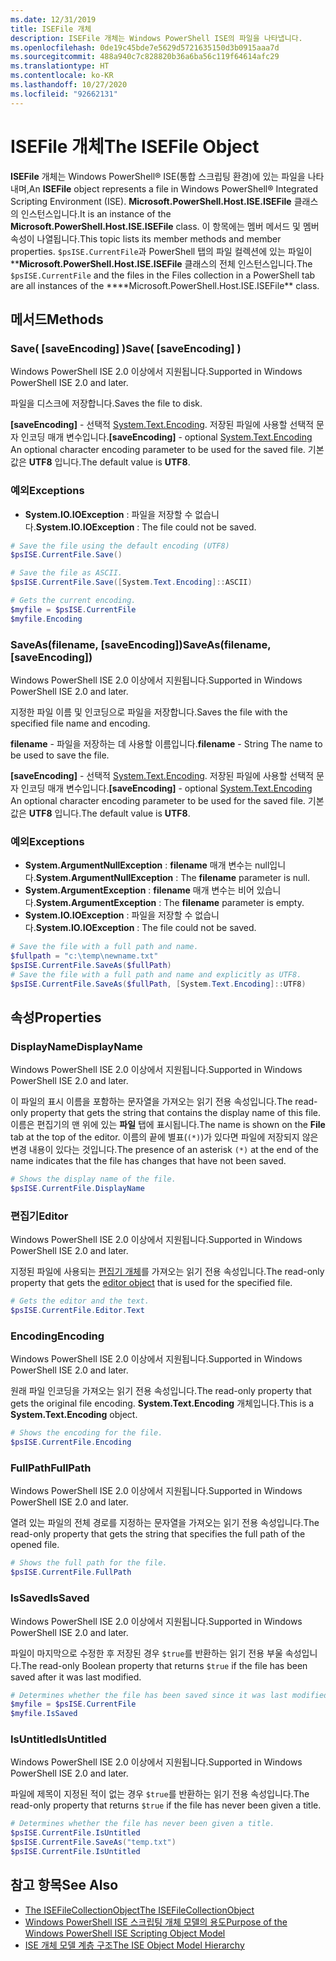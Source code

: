 ```yaml
---
ms.date: 12/31/2019
title: ISEFile 개체
description: ISEFile 개체는 Windows PowerShell ISE의 파일을 나타냅니다.
ms.openlocfilehash: 0de19c45bde7e5629d5721635150d3b0915aaa7d
ms.sourcegitcommit: 488a940c7c828820b36a6ba56c119f64614afc29
ms.translationtype: HT
ms.contentlocale: ko-KR
ms.lasthandoff: 10/27/2020
ms.locfileid: "92662131"
---
```

# <a name="the-isefile-object"></a><span data-ttu-id="6b376-103">ISEFile 개체</span><span class="sxs-lookup"><span data-stu-id="6b376-103">The ISEFile Object</span></span>

<span data-ttu-id="6b376-104">**ISEFile** 개체는 Windows PowerShell&reg; ISE(통합 스크립팅 환경)에 있는 파일을 나타내며,</span><span class="sxs-lookup"><span data-stu-id="6b376-104">An **ISEFile** object represents a file in Windows PowerShell&reg; Integrated Scripting Environment (ISE).</span></span> <span data-ttu-id="6b376-105">**Microsoft.PowerShell.Host.ISE.ISEFile** 클래스의 인스턴스입니다.</span><span class="sxs-lookup"><span data-stu-id="6b376-105">It is an instance of the **Microsoft.PowerShell.Host.ISE.ISEFile** class.</span></span> <span data-ttu-id="6b376-106">이 항목에는 멤버 메서드 및 멤버 속성이 나열됩니다.</span><span class="sxs-lookup"><span data-stu-id="6b376-106">This topic lists its member methods and member properties.</span></span> <span data-ttu-id="6b376-107">`$psISE.CurrentFile`과 PowerShell 탭의 파일 컬렉션에 있는 파일이 \*\***Microsoft.PowerShell.Host.ISE.ISEFile** 클래스의 전체 인스턴스입니다.</span><span class="sxs-lookup"><span data-stu-id="6b376-107">The `$psISE.CurrentFile` and the files in the Files collection in a PowerShell tab are all instances of the \*\*\*\*Microsoft.PowerShell.Host.ISE.ISEFile\*\* class.</span></span>

## <a name="methods"></a><span data-ttu-id="6b376-108">메서드</span><span class="sxs-lookup"><span data-stu-id="6b376-108">Methods</span></span>

### <a name="save-saveencoding-"></a><span data-ttu-id="6b376-109">Save\( \[saveEncoding\] \)</span><span class="sxs-lookup"><span data-stu-id="6b376-109">Save\( \[saveEncoding\] \)</span></span>

<span data-ttu-id="6b376-110">Windows PowerShell ISE 2.0 이상에서 지원됩니다.</span><span class="sxs-lookup"><span data-stu-id="6b376-110">Supported in Windows PowerShell ISE 2.0 and later.</span></span>

<span data-ttu-id="6b376-111">파일을 디스크에 저장합니다.</span><span class="sxs-lookup"><span data-stu-id="6b376-111">Saves the file to disk.</span></span>

<span data-ttu-id="6b376-112">**\[saveEncoding\]** - 선택적 [System.Text.Encoding](https://msdn.microsoft.com/library/system.text.encoding.aspx). 저장된 파일에 사용할 선택적 문자 인코딩 매개 변수입니다.</span><span class="sxs-lookup"><span data-stu-id="6b376-112">**\[saveEncoding\]** - optional [System.Text.Encoding](https://msdn.microsoft.com/library/system.text.encoding.aspx) An optional character encoding parameter to be used for the saved file.</span></span> <span data-ttu-id="6b376-113">기본값은 **UTF8** 입니다.</span><span class="sxs-lookup"><span data-stu-id="6b376-113">The default value is **UTF8**.</span></span>

### <a name="exceptions"></a><span data-ttu-id="6b376-114">예외</span><span class="sxs-lookup"><span data-stu-id="6b376-114">Exceptions</span></span>

- <span data-ttu-id="6b376-115">**System.IO.IOException** : 파일을 저장할 수 없습니다.</span><span class="sxs-lookup"><span data-stu-id="6b376-115">**System.IO.IOException** : The file could not be saved.</span></span>

```powershell
# Save the file using the default encoding (UTF8)
$psISE.CurrentFile.Save()

# Save the file as ASCII.
$psISE.CurrentFile.Save([System.Text.Encoding]::ASCII)

# Gets the current encoding.
$myfile = $psISE.CurrentFile
$myfile.Encoding
```

### <a name="saveasfilename-saveencoding"></a><span data-ttu-id="6b376-116">SaveAs\(filename, \[saveEncoding\]\)</span><span class="sxs-lookup"><span data-stu-id="6b376-116">SaveAs\(filename, \[saveEncoding\]\)</span></span>

<span data-ttu-id="6b376-117">Windows PowerShell ISE 2.0 이상에서 지원됩니다.</span><span class="sxs-lookup"><span data-stu-id="6b376-117">Supported in Windows PowerShell ISE 2.0 and later.</span></span>

<span data-ttu-id="6b376-118">지정한 파일 이름 및 인코딩으로 파일을 저장합니다.</span><span class="sxs-lookup"><span data-stu-id="6b376-118">Saves the file with the specified file name and encoding.</span></span>

<span data-ttu-id="6b376-119">**filename** - 파일을 저장하는 데 사용할 이름입니다.</span><span class="sxs-lookup"><span data-stu-id="6b376-119">**filename** - String The name to be used to save the file.</span></span>

<span data-ttu-id="6b376-120">**\[saveEncoding\]** - 선택적 [System.Text.Encoding](https://msdn.microsoft.com/library/system.text.encoding.aspx). 저장된 파일에 사용할 선택적 문자 인코딩 매개 변수입니다.</span><span class="sxs-lookup"><span data-stu-id="6b376-120">**\[saveEncoding\]** - optional [System.Text.Encoding](https://msdn.microsoft.com/library/system.text.encoding.aspx) An optional character encoding parameter to be used for the saved file.</span></span> <span data-ttu-id="6b376-121">기본값은 **UTF8** 입니다.</span><span class="sxs-lookup"><span data-stu-id="6b376-121">The default value is **UTF8**.</span></span>

### <a name="exceptions"></a><span data-ttu-id="6b376-122">예외</span><span class="sxs-lookup"><span data-stu-id="6b376-122">Exceptions</span></span>

- <span data-ttu-id="6b376-123">**System.ArgumentNullException** : **filename** 매개 변수는 null입니다.</span><span class="sxs-lookup"><span data-stu-id="6b376-123">**System.ArgumentNullException** : The **filename** parameter is null.</span></span>
- <span data-ttu-id="6b376-124">**System.ArgumentException** : **filename** 매개 변수는 비어 있습니다.</span><span class="sxs-lookup"><span data-stu-id="6b376-124">**System.ArgumentException** : The **filename** parameter is empty.</span></span>
- <span data-ttu-id="6b376-125">**System.IO.IOException** : 파일을 저장할 수 없습니다.</span><span class="sxs-lookup"><span data-stu-id="6b376-125">**System.IO.IOException** : The file could not be saved.</span></span>

```powershell
# Save the file with a full path and name.
$fullpath = "c:\temp\newname.txt"
$psISE.CurrentFile.SaveAs($fullPath)
# Save the file with a full path and name and explicitly as UTF8.
$psISE.CurrentFile.SaveAs($fullPath, [System.Text.Encoding]::UTF8)
```

## <a name="properties"></a><span data-ttu-id="6b376-126">속성</span><span class="sxs-lookup"><span data-stu-id="6b376-126">Properties</span></span>

### <a name="displayname"></a><span data-ttu-id="6b376-127">DisplayName</span><span class="sxs-lookup"><span data-stu-id="6b376-127">DisplayName</span></span>

<span data-ttu-id="6b376-128">Windows PowerShell ISE 2.0 이상에서 지원됩니다.</span><span class="sxs-lookup"><span data-stu-id="6b376-128">Supported in Windows PowerShell ISE 2.0 and later.</span></span>

<span data-ttu-id="6b376-129">이 파일의 표시 이름을 포함하는 문자열을 가져오는 읽기 전용 속성입니다.</span><span class="sxs-lookup"><span data-stu-id="6b376-129">The read-only property that gets the string that contains the display name of this file.</span></span> <span data-ttu-id="6b376-130">이름은 편집기의 맨 위에 있는 **파일** 탭에 표시됩니다.</span><span class="sxs-lookup"><span data-stu-id="6b376-130">The name is shown on the **File** tab at the top of the editor.</span></span> <span data-ttu-id="6b376-131">이름의 끝에 별표(`(*)`)가 있다면 파일에 저장되지 않은 변경 내용이 있다는 것입니다.</span><span class="sxs-lookup"><span data-stu-id="6b376-131">The presence of an asterisk `(*)` at the end of the name indicates that the file has changes that have not been saved.</span></span>

```powershell
# Shows the display name of the file.
$psISE.CurrentFile.DisplayName
```

### <a name="editor"></a><span data-ttu-id="6b376-132">편집기</span><span class="sxs-lookup"><span data-stu-id="6b376-132">Editor</span></span>

<span data-ttu-id="6b376-133">Windows PowerShell ISE 2.0 이상에서 지원됩니다.</span><span class="sxs-lookup"><span data-stu-id="6b376-133">Supported in Windows PowerShell ISE 2.0 and later.</span></span>

<span data-ttu-id="6b376-134">지정된 파일에 사용되는 [편집기 개체](The-ISEEditor-Object.md)를 가져오는 읽기 전용 속성입니다.</span><span class="sxs-lookup"><span data-stu-id="6b376-134">The read-only property that gets the [editor object](The-ISEEditor-Object.md) that is used for the specified file.</span></span>

```powershell
# Gets the editor and the text.
$psISE.CurrentFile.Editor.Text
```

### <a name="encoding"></a><span data-ttu-id="6b376-135">Encoding</span><span class="sxs-lookup"><span data-stu-id="6b376-135">Encoding</span></span>

<span data-ttu-id="6b376-136">Windows PowerShell ISE 2.0 이상에서 지원됩니다.</span><span class="sxs-lookup"><span data-stu-id="6b376-136">Supported in Windows PowerShell ISE 2.0 and later.</span></span>

<span data-ttu-id="6b376-137">원래 파일 인코딩을 가져오는 읽기 전용 속성입니다.</span><span class="sxs-lookup"><span data-stu-id="6b376-137">The read-only property that gets the original file encoding.</span></span> <span data-ttu-id="6b376-138">**System.Text.Encoding** 개체입니다.</span><span class="sxs-lookup"><span data-stu-id="6b376-138">This is a **System.Text.Encoding** object.</span></span>

```powershell
# Shows the encoding for the file.
$psISE.CurrentFile.Encoding
```

### <a name="fullpath"></a><span data-ttu-id="6b376-139">FullPath</span><span class="sxs-lookup"><span data-stu-id="6b376-139">FullPath</span></span>

<span data-ttu-id="6b376-140">Windows PowerShell ISE 2.0 이상에서 지원됩니다.</span><span class="sxs-lookup"><span data-stu-id="6b376-140">Supported in Windows PowerShell ISE 2.0 and later.</span></span>

<span data-ttu-id="6b376-141">열려 있는 파일의 전체 경로를 지정하는 문자열을 가져오는 읽기 전용 속성입니다.</span><span class="sxs-lookup"><span data-stu-id="6b376-141">The read-only property that gets the string that specifies the full path of the opened file.</span></span>

```powershell
# Shows the full path for the file.
$psISE.CurrentFile.FullPath
```

### <a name="issaved"></a><span data-ttu-id="6b376-142">IsSaved</span><span class="sxs-lookup"><span data-stu-id="6b376-142">IsSaved</span></span>

<span data-ttu-id="6b376-143">Windows PowerShell ISE 2.0 이상에서 지원됩니다.</span><span class="sxs-lookup"><span data-stu-id="6b376-143">Supported in Windows PowerShell ISE 2.0 and later.</span></span>

<span data-ttu-id="6b376-144">파일이 마지막으로 수정한 후 저장된 경우 `$true`를 반환하는 읽기 전용 부울 속성입니다.</span><span class="sxs-lookup"><span data-stu-id="6b376-144">The read-only Boolean property that returns `$true` if the file has been saved after it was last modified.</span></span>

```powershell
# Determines whether the file has been saved since it was last modified.
$myfile = $psISE.CurrentFile
$myfile.IsSaved
```

### <a name="isuntitled"></a><span data-ttu-id="6b376-145">IsUntitled</span><span class="sxs-lookup"><span data-stu-id="6b376-145">IsUntitled</span></span>

<span data-ttu-id="6b376-146">Windows PowerShell ISE 2.0 이상에서 지원됩니다.</span><span class="sxs-lookup"><span data-stu-id="6b376-146">Supported in Windows PowerShell ISE 2.0 and later.</span></span>

<span data-ttu-id="6b376-147">파일에 제목이 지정된 적이 없는 경우 `$true`를 반환하는 읽기 전용 속성입니다.</span><span class="sxs-lookup"><span data-stu-id="6b376-147">The read-only property that returns `$true` if the file has never been given a title.</span></span>

```powershell
# Determines whether the file has never been given a title.
$psISE.CurrentFile.IsUntitled
$psISE.CurrentFile.SaveAs("temp.txt")
$psISE.CurrentFile.IsUntitled
```

## <a name="see-also"></a><span data-ttu-id="6b376-148">참고 항목</span><span class="sxs-lookup"><span data-stu-id="6b376-148">See Also</span></span>

- [<span data-ttu-id="6b376-149">The ISEFileCollectionObject</span><span class="sxs-lookup"><span data-stu-id="6b376-149">The ISEFileCollectionObject</span></span>](The-ISEFileCollection-Object.md)
- [<span data-ttu-id="6b376-150">Windows PowerShell ISE 스크립팅 개체 모델의 용도</span><span class="sxs-lookup"><span data-stu-id="6b376-150">Purpose of the Windows PowerShell ISE Scripting Object Model</span></span>](Purpose-of-the-Windows-PowerShell-ISE-Scripting-Object-Model.md)
- [<span data-ttu-id="6b376-151">ISE 개체 모델 계층 구조</span><span class="sxs-lookup"><span data-stu-id="6b376-151">The ISE Object Model Hierarchy</span></span>](The-ISE-Object-Model-Hierarchy.md)
